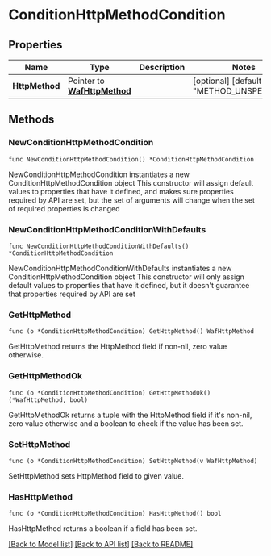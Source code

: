 # ConditionHttpMethodCondition

## Properties

Name | Type | Description | Notes
------------ | ------------- | ------------- | -------------
**HttpMethod** | Pointer to [**WafHttpMethod**](wafHttpMethod.md) |  | [optional] [default to "METHOD_UNSPECIFIED"]

## Methods

### NewConditionHttpMethodCondition

`func NewConditionHttpMethodCondition() *ConditionHttpMethodCondition`

NewConditionHttpMethodCondition instantiates a new ConditionHttpMethodCondition object
This constructor will assign default values to properties that have it defined,
and makes sure properties required by API are set, but the set of arguments
will change when the set of required properties is changed

### NewConditionHttpMethodConditionWithDefaults

`func NewConditionHttpMethodConditionWithDefaults() *ConditionHttpMethodCondition`

NewConditionHttpMethodConditionWithDefaults instantiates a new ConditionHttpMethodCondition object
This constructor will only assign default values to properties that have it defined,
but it doesn't guarantee that properties required by API are set

### GetHttpMethod

`func (o *ConditionHttpMethodCondition) GetHttpMethod() WafHttpMethod`

GetHttpMethod returns the HttpMethod field if non-nil, zero value otherwise.

### GetHttpMethodOk

`func (o *ConditionHttpMethodCondition) GetHttpMethodOk() (*WafHttpMethod, bool)`

GetHttpMethodOk returns a tuple with the HttpMethod field if it's non-nil, zero value otherwise
and a boolean to check if the value has been set.

### SetHttpMethod

`func (o *ConditionHttpMethodCondition) SetHttpMethod(v WafHttpMethod)`

SetHttpMethod sets HttpMethod field to given value.

### HasHttpMethod

`func (o *ConditionHttpMethodCondition) HasHttpMethod() bool`

HasHttpMethod returns a boolean if a field has been set.


[[Back to Model list]](../README.md#documentation-for-models) [[Back to API list]](../README.md#documentation-for-api-endpoints) [[Back to README]](../README.md)


